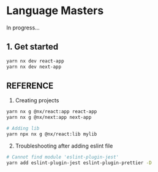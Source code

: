 # Language Masters

In progress...

## 1. Get started

```bash
yarn nx dev react-app
yarn nx dev next-app
```

## REFERENCE

1. Creating projects

```bash
yarn nx g @nx/react:app react-app
yarn nx g @nx/next:app next-app

# Adding lib
yarn npx nx g @nx/react:lib mylib
```

2. Troubleshooting after adding eslint file

```bash
# Cannot find module 'eslint-plugin-jest'
yarn add eslint-plugin-jest eslint-plugin-prettier -D
```
